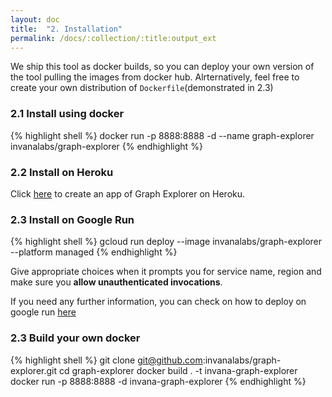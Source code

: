 ```yaml
---
layout: doc
title:  "2. Installation"
permalink: /docs/:collection/:title:output_ext
---
```


We ship this tool as docker builds, so you can deploy 
 your own version of the tool pulling the  images from docker hub.
  Alrternatively, feel free to create your own distribution of 
`Dockerfile`(demonstrated in 2.3)

### 2.1 Install using docker 

{% highlight shell  %}
docker run -p 8888:8888 -d --name graph-explorer invanalabs/graph-explorer
{% endhighlight %}
 
### 2.2 Install on Heroku 

Click [here](https://heroku.com/deploy?template=https://github.com/invanalabs/graph-explorer/tree/master)
to create an app of Graph Explorer on Heroku.

### 2.3 Install on Google Run

{% highlight shell  %}
gcloud run deploy --image invanalabs/graph-explorer --platform managed
{% endhighlight %}

Give appropriate choices when it prompts you for service name, region and make sure 
you **allow unauthenticated invocations**.

If you need  any further information, you can check on how to deploy on google run 
[here](https://cloud.google.com/run/docs/quickstarts/build-and-deploy?authuser=3&_ga=2.76313557.-1934094456.1587553907)


### 2.3 Build your own docker 
{% highlight shell  %}
git clone git@github.com:invanalabs/graph-explorer.git
cd graph-explorer
docker build . -t invana-graph-explorer 
docker run -p 8888:8888 -d invana-graph-explorer
{% endhighlight %}


